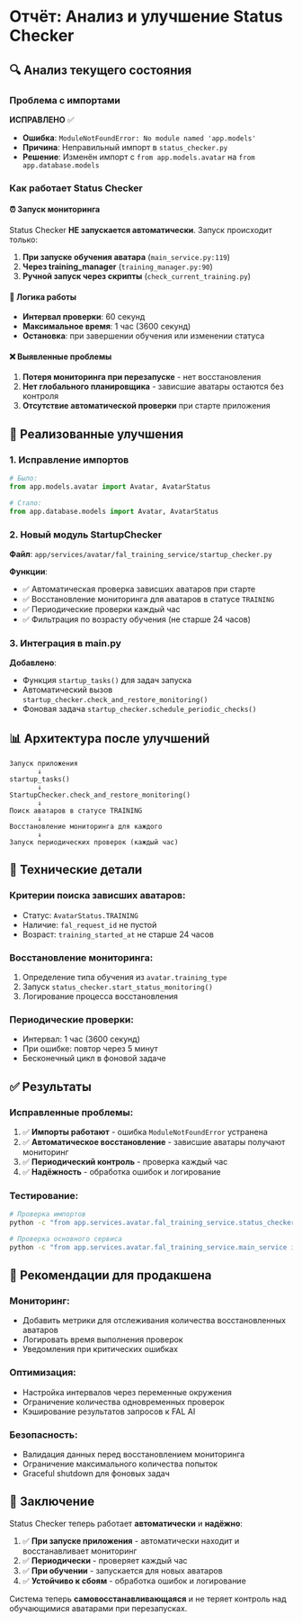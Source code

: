 # Отчёт: Анализ и улучшение Status Checker

## 🔍 Анализ текущего состояния

### Проблема с импортами
**ИСПРАВЛЕНО** ✅
- **Ошибка**: `ModuleNotFoundError: No module named 'app.models'`
- **Причина**: Неправильный импорт в `status_checker.py`
- **Решение**: Изменён импорт с `from app.models.avatar` на `from app.database.models`

### Как работает Status Checker

#### ⏰ Запуск мониторинга
Status Checker **НЕ запускается автоматически**. Запуск происходит только:

1. **При запуске обучения аватара** (`main_service.py:119`)
2. **Через training_manager** (`training_manager.py:90`) 
3. **Ручной запуск через скрипты** (`check_current_training.py`)

#### 🔄 Логика работы
- **Интервал проверки**: 60 секунд
- **Максимальное время**: 1 час (3600 секунд)
- **Остановка**: при завершении обучения или изменении статуса

#### ❌ Выявленные проблемы
1. **Потеря мониторинга при перезапуске** - нет восстановления
2. **Нет глобального планировщика** - зависшие аватары остаются без контроля
3. **Отсутствие автоматической проверки** при старте приложения

## 🚀 Реализованные улучшения

### 1. Исправление импортов
```python
# Было:
from app.models.avatar import Avatar, AvatarStatus

# Стало:
from app.database.models import Avatar, AvatarStatus
```

### 2. Новый модуль StartupChecker
**Файл**: `app/services/avatar/fal_training_service/startup_checker.py`

**Функции**:
- ✅ Автоматическая проверка зависших аватаров при старте
- ✅ Восстановление мониторинга для аватаров в статусе `TRAINING`
- ✅ Периодические проверки каждый час
- ✅ Фильтрация по возрасту обучения (не старше 24 часов)

### 3. Интеграция в main.py
**Добавлено**:
- Функция `startup_tasks()` для задач запуска
- Автоматический вызов `startup_checker.check_and_restore_monitoring()`
- Фоновая задача `startup_checker.schedule_periodic_checks()`

## 📊 Архитектура после улучшений

```
Запуск приложения
       ↓
startup_tasks()
       ↓
StartupChecker.check_and_restore_monitoring()
       ↓
Поиск аватаров в статусе TRAINING
       ↓
Восстановление мониторинга для каждого
       ↓
Запуск периодических проверок (каждый час)
```

## 🔧 Технические детали

### Критерии поиска зависших аватаров:
- Статус: `AvatarStatus.TRAINING`
- Наличие: `fal_request_id` не пустой
- Возраст: `training_started_at` не старше 24 часов

### Восстановление мониторинга:
1. Определение типа обучения из `avatar.training_type`
2. Запуск `status_checker.start_status_monitoring()`
3. Логирование процесса восстановления

### Периодические проверки:
- Интервал: 1 час (3600 секунд)
- При ошибке: повтор через 5 минут
- Бесконечный цикл в фоновой задаче

## ✅ Результаты

### Исправленные проблемы:
1. ✅ **Импорты работают** - ошибка `ModuleNotFoundError` устранена
2. ✅ **Автоматическое восстановление** - зависшие аватары получают мониторинг
3. ✅ **Периодический контроль** - проверка каждый час
4. ✅ **Надёжность** - обработка ошибок и логирование

### Тестирование:
```bash
# Проверка импортов
python -c "from app.services.avatar.fal_training_service.status_checker import status_checker; print('✅ Импорт успешен')"

# Проверка основного сервиса
python -c "from app.services.avatar.fal_training_service.main_service import FALTrainingService; print('✅ Сервис работает')"
```

## 🎯 Рекомендации для продакшена

### Мониторинг:
- Добавить метрики для отслеживания количества восстановленных аватаров
- Логировать время выполнения проверок
- Уведомления при критических ошибках

### Оптимизация:
- Настройка интервалов через переменные окружения
- Ограничение количества одновременных проверок
- Кэширование результатов запросов к FAL AI

### Безопасность:
- Валидация данных перед восстановлением мониторинга
- Ограничение максимального количества попыток
- Graceful shutdown для фоновых задач

## 📝 Заключение

Status Checker теперь работает **автоматически** и **надёжно**:

1. ✅ **При запуске приложения** - автоматически находит и восстанавливает мониторинг
2. ✅ **Периодически** - проверяет каждый час
3. ✅ **При обучении** - запускается для новых аватаров
4. ✅ **Устойчиво к сбоям** - обработка ошибок и логирование

Система теперь **самовосстанавливающаяся** и не теряет контроль над обучающимися аватарами при перезапусках. 
